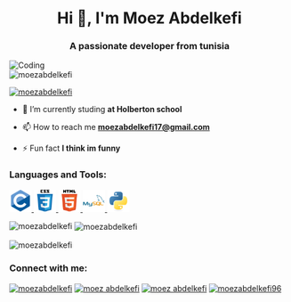 <h1 align="center">Hi 👋, I'm Moez Abdelkefi</h1>
<h3 align="center">A passionate developer from tunisia</h3>

<img align="left" alt="Coding" width="500" src="https://miro.medium.com/v2/resize:fit:1360/1*IRGHmiGsa16stedQvIaZfw.gif">

<p align="left"> <img src="https://komarev.com/ghpvc/?username=moezabdelkefi&label=Profile%20views&color=0e75b6&style=flat" alt="moezabdelkefi" /> </p>

<p align="left"> <a href="https://github.com/ryo-ma/github-profile-trophy"><img src="https://github-profile-trophy.vercel.app/?username=moezabdelkefi" alt="moezabdelkefi" /></a> </p>

- 🌱 I’m currently studing **at Holberton school**

- 📫 How to reach me **moezabdelkefi17@gmail.com**

- ⚡ Fun fact **I think im funny**

<h3 align="left">Languages and Tools:</h3>
<p align="left"> <a href="https://www.cprogramming.com/" target="_blank" rel="noreferrer"> <img src="https://raw.githubusercontent.com/devicons/devicon/master/icons/c/c-original.svg" alt="c" width="40" height="40"/> </a> <a href="https://www.w3schools.com/css/" target="_blank" rel="noreferrer"> <img src="https://raw.githubusercontent.com/devicons/devicon/master/icons/css3/css3-original-wordmark.svg" alt="css3" width="40" height="40"/> </a> <a href="https://www.w3.org/html/" target="_blank" rel="noreferrer"> <img src="https://raw.githubusercontent.com/devicons/devicon/master/icons/html5/html5-original-wordmark.svg" alt="html5" width="40" height="40"/> </a> <a href="https://www.mysql.com/" target="_blank" rel="noreferrer"> <img src="https://raw.githubusercontent.com/devicons/devicon/master/icons/mysql/mysql-original-wordmark.svg" alt="mysql" width="40" height="40"/> </a> <a href="https://www.python.org" target="_blank" rel="noreferrer"> <img src="https://raw.githubusercontent.com/devicons/devicon/master/icons/python/python-original.svg" alt="python" width="40" height="40"/> </a> </p>

<p><img align="left" src="https://github-readme-stats.vercel.app/api/top-langs?username=moezabdelkefi&show_icons=true&locale=en&layout=compact" alt="moezabdelkefi" /></p>

<p>&nbsp;<img align="center" src="https://github-readme-stats.vercel.app/api?username=moezabdelkefi&show_icons=true&locale=en" alt="moezabdelkefi" /></p>

<p><img align="center" src="https://github-readme-streak-stats.herokuapp.com/?user=moezabdelkefi&" alt="moezabdelkefi" /></p>

<h3 align="left">Connect with me:</h3>
<p align="left">
<a href="https://twitter.com/moezabdelkefi" target="blank"><img align="center" src="https://raw.githubusercontent.com/rahuldkjain/github-profile-readme-generator/master/src/images/icons/Social/twitter.svg" alt="moezabdelkefi" height="30" width="40" /></a>
<a href="https://linkedin.com/in/moez abdelkefi" target="blank"><img align="center" src="https://raw.githubusercontent.com/rahuldkjain/github-profile-readme-generator/master/src/images/icons/Social/linked-in-alt.svg" alt="moez abdelkefi" height="30" width="40" /></a>
<a href="https://fb.com/moez abdelkefi" target="blank"><img align="center" src="https://raw.githubusercontent.com/rahuldkjain/github-profile-readme-generator/master/src/images/icons/Social/facebook.svg" alt="moez abdelkefi" height="30" width="40" /></a>
<a href="https://instagram.com/moezabdelkefi96" target="blank"><img align="center" src="https://raw.githubusercontent.com/rahuldkjain/github-profile-readme-generator/master/src/images/icons/Social/instagram.svg" alt="moezabdelkefi96" height="30" width="40" /></a>
</p>
